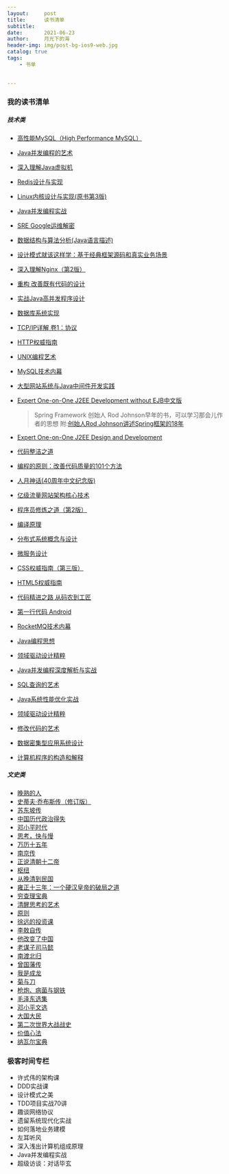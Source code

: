 ```yaml
---
layout:     post
title:      读书清单
subtitle:   
date:       2021-06-23
author:     月光下的海
header-img: img/post-bg-ios9-web.jpg
catalog: true
tags:
    - 书单
    

---
```


### 我的读书清单

##### 技术类


- [高性能MySQL（High Performance MySQL）](https://book.douban.com/subject/23008813/)

- [Java并发编程的艺术](https://book.douban.com/subject/26591326/)

- [深入理解Java虚拟机](https://book.douban.com/subject/24722612/)


- [Redis设计与实现](https://book.douban.com/subject/25900156/)

- [Linux内核设计与实现(原书第3版)](https://book.douban.com/subject/6097773/)

- [Java并发编程实战](https://book.douban.com/subject/10484692/)

- [SRE Google运维解密](https://book.douban.com/subject/26875239/)

- [数据结构与算法分析(Java语言描述)](https://book.douban.com/subject/26745780/)

- [设计模式就该这样学：基于经典框架源码和真实业务场景](https://book.douban.com/subject/35157817/)

- [深入理解Nginx（第2版）](https://book.douban.com/subject/26745255/)

- [重构 改善既有代码的设计](https://book.douban.com/subject/4262627/)

- [实战Java高并发程序设计](https://book.douban.com/subject/26663605/)

- [数据库系统实现](https://book.douban.com/subject/4838430/)

- [TCP/IP详解 卷1：协议](https://book.douban.com/subject/1088054/)

- [HTTP权威指南](https://book.douban.com/subject/10746113/)

- [UNIX编程艺术](https://book.douban.com/subject/1467587/)

- [MySQL技术内幕](https://book.douban.com/subject/24708143/)

- [大型网站系统与Java中间件开发实践](https://book.douban.com/subject/25867042/)

- [Expert One-on-One J2EE Development without EJB中文版](https://book.douban.com/subject/1436131/)

  > Spring Framework 创始人 Rod Johnson早年的书，可以学习那会儿作者的思想
  > 附:[创始人Rod Johnson讲述Spring框架的18年](https://www.bilibili.com/video/BV1iz411z7Rk)
  
- [Expert One-on-One J2EE Design and Development](https://book.douban.com/subject/1483761/)

- [代码整洁之道](https://book.douban.com/subject/4199741/)

- [编程的原则：改善代码质量的101个方法](https://book.douban.com/subject/35088343/)

- [人月神话(40周年中文纪念版)](https://book.douban.com/subject/26358448/)

- [亿级流量网站架构核心技术](https://book.douban.com/subject/26999243/)

- [程序员修炼之道（第2版）](https://book.douban.com/subject/35006892/)

- [编译原理](https://book.douban.com/subject/3296317/)

- [分布式系统概念与设计](https://book.douban.com/subject/2698938/)

- [微服务设计](https://book.douban.com/subject/26772677/)

- [CSS权威指南（第三版）](https://book.douban.com/subject/2308234/)

- [HTML5权威指南](https://book.douban.com/subject/25786074/)

- [代码精进之路 从码农到工匠](https://book.douban.com/subject/34922776/)

- [第一行代码 Android](https://book.douban.com/subject/25942191/)

- [RocketMQ技术内幕](https://book.douban.com/subject/30417623/)
  
- [Java编程思想](https://book.douban.com/subject/2130190/)
  
- [领域驱动设计精粹](https://book.douban.com/subject/30333944/)

- [Java并发编程深度解析与实战](https://book.douban.com/subject/35644321/)

- [SQL查询的艺术](https://book.douban.com/subject/26302808/)
  
- [Java系统性能优化实战](https://book.douban.com/subject/34879022/)
- [领域驱动设计精粹](https://book.douban.com/subject/30333944/)

- [修改代码的艺术](https://book.douban.com/subject/2248759/)

- [数据密集型应用系统设计](https://book.douban.com/subject/30329536/)

- [计算机程序的构造和解释](https://book.douban.com/subject/1148282/)


##### 文史类
- [晚熟的人](https://book.douban.com/subject/35141940/)
- [史蒂夫·乔布斯传（修订版）](https://book.douban.com/subject/25810506/)
- [苏东坡传](https://book.douban.com/subject/30171389/)
- [中国历代政治得失](https://book.douban.com/subject/1003479/)
- [邓小平时代](https://book.douban.com/subject/20424526/)
- [思考，快与慢](https://book.douban.com/subject/10785583/)
- [万历十五年](https://book.douban.com/subject/1041482/)
- [南京传](https://book.douban.com/subject/34784867/)
- [正说清朝十二帝](https://book.douban.com/subject/1792607/)
- [枢纽](https://book.douban.com/subject/27602003/)
- [从晚清到民国](https://book.douban.com/subject/26392466/)
- [雍正十三年：一个硬汉皇帝的破局之道](https://book.douban.com/subject/34910942/)
- [穷查理宝典](https://book.douban.com/subject/26831789/)
- [清醒思考的艺术](https://book.douban.com/subject/26871359/)
- [原则](https://book.douban.com/subject/27608239/)
- [徐远的投资课](https://book.douban.com/subject/35233472/)
- [李敖自传](https://book.douban.com/subject/28597532/)
- [他改变了中国](https://book.douban.com/subject/1023322/)
- [老谋子司马懿](https://book.douban.com/subject/27047678/)
- [南渡北归](https://book.douban.com/subject/26700745/)
- [曾国藩传](https://book.douban.com/subject/6528742/)
- [我是成龙](https://book.douban.com/subject/36086485/)
- [菊与刀](https://book.douban.com/subject/26827592/)
- [枪炮、病菌与钢铁](https://book.douban.com/subject/35714810/)
- [毛泽东选集](https://book.douban.com/subject/1139360/)
- [邓小平文选](https://book.douban.com/subject/1494086/)
- [大国大民](https://book.douban.com/subject/35123055/)
- [第二次世界大战战史](https://book.douban.com/subject/3610090/)
- [价值心法](https://book.douban.com/subject/36418769/)
- [纳瓦尔宝典](https://book.douban.com/subject/35876121/)

### 极客时间专栏

- 许式伟的架构课
- DDD实战课
- 设计模式之美
- TDD项目实战70讲
- 趣谈网络协议
- 遗留系统现代化实战
- 如何落地业务建模
- 左耳听风
- 深入浅出计算机组成原理
- Java并发编程实战
- 超级访谈：对话毕玄